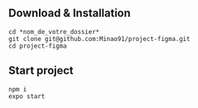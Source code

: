 ## Download & Installation
```
cd *nom_de_votre_dossier*
git clone git@github.com:Minao91/project-figma.git
cd project-figma
```
## Start project
```
npm i
expo start
```
